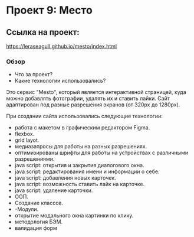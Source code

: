 # Проект 9: Место #

## Ссылка на проект: ##
https://leraseagull.github.io/mesto/index.html
### Обзор

* Что за проект?
* Какие технологии использовались?

Это сервис "Mesto", который является интерактивной страницей, куда можно добавлять фотографии, удалять их и ставить лайки.
Сайт адаптирован под разные разрешения экранов (от 320px до 1280px).

При создании сайта использовались следующие технологии:
- работа с макетом в графическим редактором Figma.
- flexbox.
- grid layot.
- медиазапросы для работы на разных разрешениях.
- оптимизированы шрифты для работы на устройствах с различными разрешениями.
- java script: открытия и закрытия диалогового окна.
- java script: редактирования имени и информации о себе.
- java script: добавления новых карточек.
- java script: возможность ставить лайк на карточке.
- java script: удаление карточки.
- ООП.
- Создание классов.
- -Модули.
- открытие модального окна картинки по клику.
- методология БЭМ.
- валидация форм
